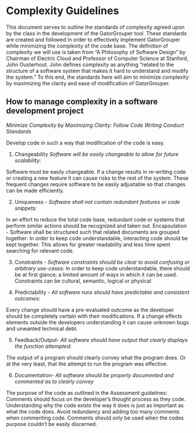 # Complexity Guidelines 

This document serves to outline the standards of complexity agreed upon by the class in the
development of the GatorGrouper tool. These standards are created and followed in order to
effectively implement GatorGrouper while minimizing the complexity of the code base. The
definition of complexity we will use is taken from “A Philosophy of Software Design” by
Chairman of Electric Cloud and Professor of Computer Science at Stanford, John Ousterhout.
John defines complexity as anything “related to the structure of a software system that makes
it hard to understand and modify the system.” To this end, the standards here will aim to
minimize complexity by maximizing the clarity and ease of modification of GatorGrouper.


## How to manage complexity in a software development project

*Minimize Complexity by Maximizing Clarity: Follow Code Writing Conduct Standards*

Develop code in such a way that modification of the code is easy.

1. Changeability 
*Software will be easily changeable to allow for future scalability:*

Software must be easily changeable. If a change results in re-writing code or creating a new
feature it can cause risks to the rest of the system. These frequent changes require software
to be easily adjustable so that changes can be made efficiently.

2. Uniqueness - 
*Software shall not contain redundant features or code snippets:*

In an effort to reduce the total code base, redundant code or systems that perform similar
actions should be recognized and taken out.
Encapsulation - Software shall be structured such that related documents are grouped together:
In order to keep code understandable, interacting code should be kept together. This allows
for greater readability and less time spent searching for relevant code.

3. Constraints - 
*Software constraints should be clear to avoid confusing or arbitrary use-cases:*
In order to keep code understandable, there should be at first glance; a limited amount of
ways in which it can be used. Constraints can be cultural, semantic, logical or physical

4. Predictability -
*All software runs should have predictable and consistent outcomes:*

Every change should have a pre-evaluated outcome as the developer should be completely
certain with their modifications. If a change effects elements outside the developers
understanding it can cause unknown bugs and unwanted technical debt.

5. Feedback/Output- 
*All software should have output that clearly displays the function attempted:*

The output of a program should clearly convey what the program does. Or at the very least,
that the attempt to run the program was effective.

6. Documentation- 
*All software should be properly documented and commented as to clearly convey*

The purpose of the code as outlined in the Assessment guidelines:
Comments should focus on the developer’s thought process as they code. Understanding why the
code exists the way it does is just as important as what the code does.
Avoid redundancy and adding too many comments when commenting code. Comments should only be
used when the codes purpose couldn’t be easily discerned.
